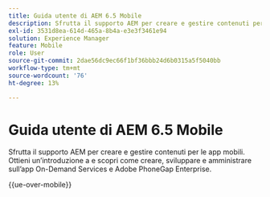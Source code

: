 ```yaml
---
title: Guida utente di AEM 6.5 Mobile
description: Sfrutta il supporto AEM per creare e gestire contenuti per le app mobili. Ottieni un’introduzione a e scopri come creare, sviluppare e amministrare sull’app On-Demand Services e Adobe PhoneGap Enterprise.
exl-id: 3531d8ea-614d-465a-8b4a-e3e3f3461e94
solution: Experience Manager
feature: Mobile
role: User
source-git-commit: 2dae56dc9ec66f1bf36bbb24d6b0315a5f5040bb
workflow-type: tm+mt
source-wordcount: '76'
ht-degree: 13%

---
```



# Guida utente di AEM 6.5 Mobile

Sfrutta il supporto AEM per creare e gestire contenuti per le app mobili. Ottieni un’introduzione a e scopri come creare, sviluppare e amministrare sull’app On-Demand Services e Adobe PhoneGap Enterprise.

{{ue-over-mobile}}